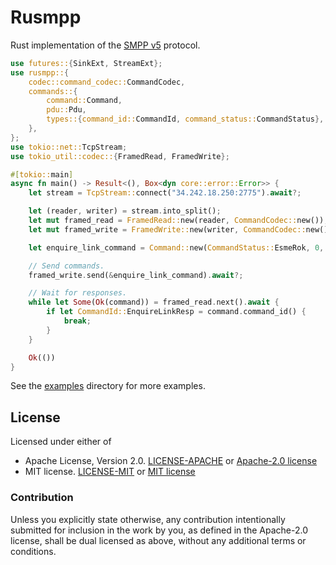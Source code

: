 # Rusmpp

Rust implementation of the [SMPP v5](https://smpp.org/SMPP_v5.pdf) protocol.

```rust
use futures::{SinkExt, StreamExt};
use rusmpp::{
    codec::command_codec::CommandCodec,
    commands::{
        command::Command,
        pdu::Pdu,
        types::{command_id::CommandId, command_status::CommandStatus},
    },
};
use tokio::net::TcpStream;
use tokio_util::codec::{FramedRead, FramedWrite};

#[tokio::main]
async fn main() -> Result<(), Box<dyn core::error::Error>> {
    let stream = TcpStream::connect("34.242.18.250:2775").await?;

    let (reader, writer) = stream.into_split();
    let mut framed_read = FramedRead::new(reader, CommandCodec::new());
    let mut framed_write = FramedWrite::new(writer, CommandCodec::new());

    let enquire_link_command = Command::new(CommandStatus::EsmeRok, 0, Pdu::EnquireLink);

    // Send commands.
    framed_write.send(&enquire_link_command).await?;

    // Wait for responses.
    while let Some(Ok(command)) = framed_read.next().await {
        if let CommandId::EnquireLinkResp = command.command_id() {
            break;
        }
    }

    Ok(())
}
```

See the [examples](https://github.com/JadKHaddad/Rusmpp/tree/main/examples) directory for more examples.

## License

Licensed under either of

- Apache License, Version 2.0. [LICENSE-APACHE](LICENSE-APACHE) or [Apache-2.0 license](http://apache.org/licenses/LICENSE-2.0)
- MIT license. [LICENSE-MIT](LICENSE-MIT) or [MIT license](http://opensource.org/licenses/MIT)

### Contribution

Unless you explicitly state otherwise, any contribution intentionally submitted
for inclusion in the work by you, as defined in the Apache-2.0 license, shall
be dual licensed as above, without any additional terms or conditions.
